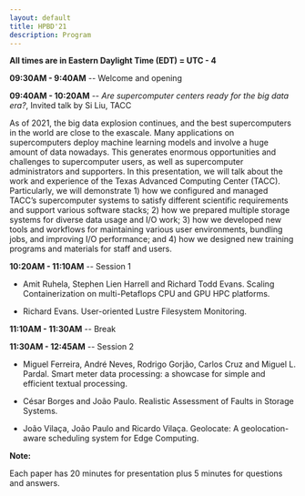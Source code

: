 ```yaml
---
layout: default
title: HPBD'21
description: Program
---
```


**All times are in Eastern Daylight Time (EDT) = UTC - 4**

**09:30AM - 9:40AM** -- Welcome and opening

**09:40AM - 10:20AM** -- *Are supercomputer centers ready for the big data era?*, Invited talk by Si Liu, TACC

As of 2021, the big data explosion continues, and the best supercomputers in the world are close to the exascale. Many applications on supercomputers deploy machine learning models and involve a huge amount of data nowadays. This generates enormous opportunities and challenges to supercomputer users, as well as supercomputer administrators and supporters. In this presentation, we will talk about the work and experience of the Texas Advanced Computing Center (TACC). Particularly, we will demonstrate 1) how we configured and managed TACC’s supercomputer systems to satisfy different scientific requirements and support various software stacks; 2) how we prepared multiple storage systems for diverse data usage and I/O work; 3) how we developed new tools and workflows for maintaining various user environments, bundling jobs, and improving I/O performance; and 4) how we designed new training programs and materials for staff and users.

**10:20AM - 11:10AM** -- Session 1

* Amit Ruhela, Stephen Lien Harrell and Richard Todd Evans. Scaling Containerization on multi-Petaflops CPU and GPU HPC platforms.

* Richard Evans. User-oriented Lustre Filesystem Monitoring.

**11:10AM - 11:30AM** -- Break

**11:30AM - 12:45AM** -- Session 2

* Miguel Ferreira, André Neves, Rodrigo Gorjão, Carlos Cruz and Miguel L. Pardal. Smart meter data processing: a showcase for simple and efficient textual processing.

* César Borges and João Paulo.	Realistic Assessment of Faults in Storage Systems.

* João Vilaça, João Paulo and Ricardo Vilaça. Geolocate: A geolocation-aware scheduling system for Edge Computing.

**Note:**

Each paper has 20 minutes for presentation plus 5 minutes for questions and answers.
